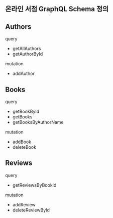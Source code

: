 ## 온라인 서점 GraphQL Schema 정의

## Authors
query
- getAllAuthors
- getAuthorById

mutation
- addAuthor


## Books
query
- getBookById
- getBooks
- getBooksByAuthorName

mutation
- addBook
- deleteBook


## Reviews
query
- getReviewsByBookId

mutation
- addReview
- deleteReviewById
